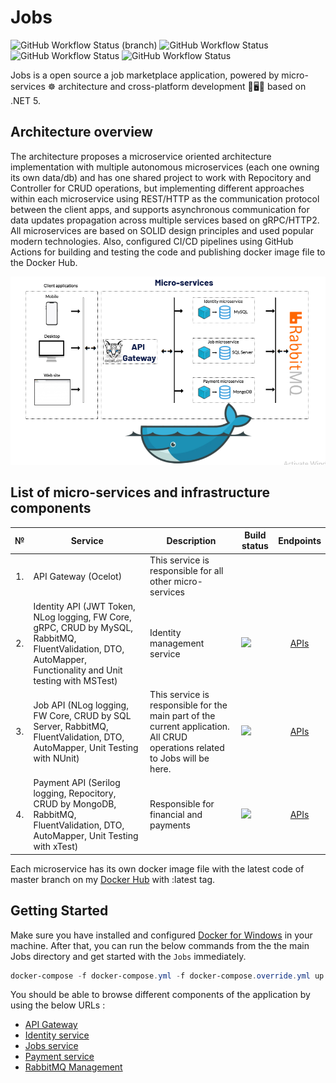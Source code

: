 # Jobs
<img alt="GitHub Workflow Status (branch)" src="https://img.shields.io/github/workflow/status/MirolimMajidov/Jobs/Build%20Jobs%20solution/master?label=Build%20Jobs%20solution">  <img alt="GitHub Workflow Status" src="https://img.shields.io/github/workflow/status/MirolimMajidov/Jobs/Identity%20service/master?label=Identity%20service%20tests">  <img alt="GitHub Workflow Status" src="https://img.shields.io/github/workflow/status/MirolimMajidov/Jobs/Job%20service/master?label=Job%20service%20tests">  <img alt="GitHub Workflow Status" src="https://img.shields.io/github/workflow/status/MirolimMajidov/Jobs/Payment%20service/master?label=Payment%20service%20tests">

Jobs is a open source a job marketplace application, powered by micro-services ☸️ architecture and cross-platform development 📱🖥🐳 based on .NET 5.

## Architecture overview

The architecture proposes a microservice oriented architecture implementation with multiple autonomous microservices (each one owning its own data/db) and has one shared project to work with Repocitory and Controller for CRUD operations, but implementing different approaches within each microservice using REST/HTTP as the communication protocol between the client apps, and supports asynchronous communication for data updates propagation across multiple services based on gRPC/HTTP2. All microservices are based on SOLID design principles and used popular modern technologies. Also, configured CI/CD pipelines using GitHub Actions for building and testing the code and publishing docker image file to the Docker Hub.

<center><img src="img/JobsArchitecture.png"/></center>

## List of micro-services and infrastructure components

<table>
   <thead>
    <th>№</th>
    <th>Service</th>
    <th>Description</th>
    <th>Build status</th>
    <th>Endpoints</th>
  </thead>
  <tbody>
    <tr>
        <td align="center">1.</td>
        <td>API Gateway (Ocelot)</td>
        <td>This service is responsible for all other micro-services</td>
        <td></td>
        <td></td>
    </tr>
    <tr>
        <td align="center">2.</td>
        <td>Identity API (JWT Token, NLog logging, FW Core, gRPC, CRUD by MySQL, RabbitMQ, FluentValidation, DTO, AutoMapper, Functionality and Unit testing with MSTest)</td>
        <td>Identity management service</td>
        <td>
            <a href="https://github.com/MirolimMajidov/Jobs/actions?query=workflow%3AIdentity%20service">
                <img src="https://github.com/MirolimMajidov/Jobs/workflows/Identity%20service/badge.svg?branch=master">
            </a>
        </td>
        <td align="center"> 
            <a href="https://petstore.swagger.io/?url=https://raw.githubusercontent.com/MirolimMajidov/Jobs/master/src/Services/Identity/Identity.API/Swagger/v1/docs.json">
               APIs
            </a>
       </td>
    </tr>
    <tr>
        <td align="center">3.</td>
        <td>Job API (NLog logging, FW Core, CRUD by SQL Server, RabbitMQ, FluentValidation, DTO, AutoMapper, Unit Testing with NUnit)</td>
        <td>This service is responsible for the main part of the current application. All CRUD operations related to Jobs will be here.</td>
        <td>
            <a href="https://github.com/MirolimMajidov/Jobs/actions?query=workflow%3AJob%20service">
                <img src="https://github.com/MirolimMajidov/Jobs/workflows/Job%20service/badge.svg?branch=master">
            </a>
        </td>
        <td align="center"> 
            <a href="https://petstore.swagger.io/?url=https://raw.githubusercontent.com/MirolimMajidov/Jobs/master/src/Services/Job/Job.API/Swagger/v1/docs.json">
               APIs
            </a>
       </td>
    </tr>
    <tr>
        <td align="center">4.</td>
        <td>Payment API (Serilog logging, Repocitory, CRUD by MongoDB, RabbitMQ, FluentValidation, DTO, AutoMapper, Unit Testing with xTest)</td>
        <td>Responsible for financial and payments</td>
        <td>
            <a href="https://github.com/MirolimMajidov/Jobs/actions?query=workflow%3APayment%20service">
                <img src="https://github.com/MirolimMajidov/Jobs/workflows/Payment%20service/badge.svg?branch=master">
            </a>
        </td>
        <td align="center"> 
            <a href="https://petstore.swagger.io/?url=https://raw.githubusercontent.com/MirolimMajidov/Jobs/master/src/Services/Payment/Payment.API/Swagger/v1/docs.json">
               APIs
            </a>
       </td>
    </tr>
  </tbody>  
</table>

Each microservice has its own docker image file with the latest code of master branch on my [Docker Hub](https://hub.docker.com/u/mirolimmajidov/) with :latest tag.

## Getting Started

Make sure you have installed and configured [Docker for Windows](https://docs.docker.com/docker-for-windows/install/) in your machine. After that, you can run the below commands from the the main Jobs directory and get started with the `Jobs` immediately.

```powershell
docker-compose -f docker-compose.yml -f docker-compose.override.yml up -d
```

You should be able to browse different components of the application by using the below URLs :
<ul>
   <li><a href="http://localhost:7000/" rel="nofollow">API Gateway</a></li>
   <li><a href="http://localhost:7001/" rel="nofollow">Identity service</a></li>
   <li><a href="http://localhost:7002/" rel="nofollow">Jobs service</a></li>
   <li><a href="http://localhost:7003/" rel="nofollow">Payment service</a></li>
   <li><a href="http://localhost:7014/" rel="nofollow">RabbitMQ Management</a></li>
</ul>
